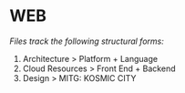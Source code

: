 # WEB

*Files track the following structural forms:*

1. Architecture > Platform + Language
2. Cloud Resources > Front End + Backend
3. Design > MITG: KOSMIC CITY